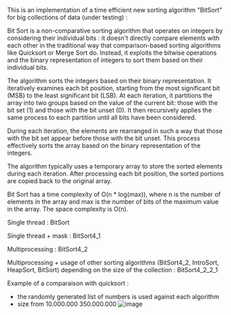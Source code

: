 This is an implementation of a time efficient new sorting algorithm "BitSort" for big collections of data (under testing) :


Bit Sort is a non-comparative sorting algorithm that operates on integers by considering their individual bits : it doesn't directly compare elements with each other in the traditional way that comparison-based sorting algorithms like Quicksort or Merge Sort do. Instead, it exploits the bitwise operations and the binary representation of integers to sort them based on their individual bits.

The algorithm sorts the integers based on their binary representation. It iteratively examines each bit position, starting from the most significant bit (MSB) to the least significant bit (LSB). At each iteration, it partitions the array into two groups based on the value of the current bit: those with the bit set (1) and those with the bit unset (0). It then recursively applies the same process to each partition until all bits have been considered.

During each iteration, the elements are rearranged in such a way that those with the bit set appear before those with the bit unset. This process effectively sorts the array based on the binary representation of the integers.

The algorithm typically uses a temporary array to store the sorted elements during each iteration. After processing each bit position, the sorted portions are copied back to the original array.

Bit Sort has a time complexity of O(n * log(max)), where n is the number of elements in the array and max is the number of bits of the maximum value in the array. The space complexity is O(n).

Single thread :
BitSort

Single thread + mask :
BitSort4_1

Multiprocessing :
BitSort4_2

Multiprocessing + usage of other sorting algorithms (BitSort4_2, IntroSort, HeapSort, BitSort) depending on the size of the collection :
BitSort4_2_2_1

Example of a comparaison with quicksort : 
- the randomly generated list of numbers is used against each algorithm
- size from 10.000.000 350.000.000
![image](https://github.com/project-13/algoTri/assets/35433969/607e9eba-292f-4cac-ae0f-4225f08910d4)
